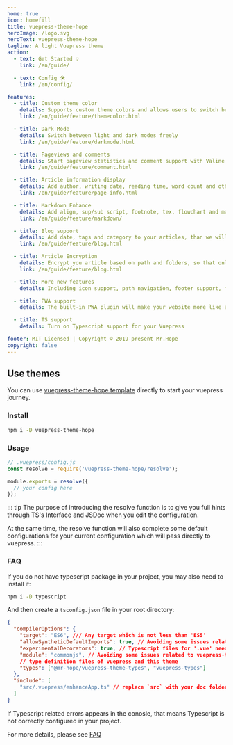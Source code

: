 ```yaml
---
home: true
icon: homefill
title: vuepress-theme-hope
heroImage: /logo.svg
heroText: vuepress-theme-hope
tagline: A light Vuepress theme
action:
  - text: Get Started 💡
    link: /en/guide/

  - text: Config 🛠
    link: /en/config/

features:
  - title: Custom theme color
    details: Supports custom theme colors and allows users to switch between preset theme colors
    link: /en/guide/feature/themecolor.html

  - title: Dark Mode
    details: Switch between light and dark modes freely
    link: /en/guide/feature/darkmode.html

  - title: Pageviews and comments
    details: Start pageview statistics and comment support with Valine and Vssue
    link: /en/guide/feature/comment.html

  - title: Article information display
    details: Add author, writing date, reading time, word count and other information to your article
    link: /en/guide/feature/page-info.html

  - title: Markdown Enhance
    details: Add align, sup/sub script, footnote, tex, flowchart and mark support in markdown
    link: /en/guide/feature/markdown/

  - title: Blog support
    details: Add date, tags and category to your articles, than we will generate article, tag, category and timeline list for you
    link: /en/guide/feature/blog.html

  - title: Article Encryption
    details: Encrypt you article based on path and folders, so that only the one you want could see them
    link: /en/guide/feature/blog.html

  - title: More new features
    details: Including icon support, path navigation, footer support, fullscreen button, blog homepage, etc.

  - title: PWA support
    details: The built-in PWA plugin will make your website more like an APP.

  - title: TS support
    details: Turn on Typescript support for your Vuepress

footer: MIT Licensed | Copyright © 2019-present Mr.Hope
copyright: false
---
```


## Use themes

You can use [vuepress-theme-hope template](https://github.com/Mister-Hope/vuepress-theme-hope-template) directly to start your vuepress journey.

### Install

```bash
npm i -D vuepress-theme-hope
```

### Usage

```js
// .vuepress/config.js
const resolve = require('vuepress-theme-hope/resolve');

module.exports = resolve({
  // your config here
});
```

::: tip
The purpose of introducing the resolve function is to give you full hints through TS's Interface and JSDoc when you edit the configuration.

At the same time, the resolve function will also complete some default configurations for your current configuration which will pass directly to vuepress.
:::

### FAQ

If you do not have typescript package in your project, you may also need to install it:

```bash
npm i -D typescript
```

And then create a `tsconfig.json` file in your root directory:

```json
{
  "compilerOptions": {
    "target": "ES6", /// Any target which is not less than 'ES5'
    "allowSyntheticDefaultImports": true, // Avoiding some issues related to vuepress-types
    "experimentalDecorators": true, // Typescript files for '.vue' needs this option
    "module": "commonjs", // Avoiding some issues related to vuepress-types
    // type definition files of vuepress and this theme
    "types": ["@mr-hope/vuepress-theme-types", "vuepress-types"]
  },
  "include": [
    "src/.vuepress/enhanceApp.ts" // replace `src` with your doc folder
  ]
}
```

If Typescript related errors appears in the conosle, that means Typescript is not correctly configured in your project.

For more details, please see [FAQ](FAQ/readme.md)
